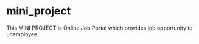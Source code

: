 # mini_project
This MINI PROJECT is Online Job Portal which provides job opportunity to unemployee.
